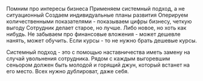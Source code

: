 Помним про интересы бизнеса
Применяем системный подход, а не ситуационный 
Создаем индивидуальные планы развития
Оперируем количественными показателями - показываем цифры бизнесу, четкую выгоду
Сотрудник делает старое, но лучше. Либо новое, но хоть как нибудь. 
Не забываем про финансовые вложения - может дешевле нанять, может обучить. Если курсы - то не нужно брать дешевые курсы.


Системный подход - это с помощью наставничества иметь замену на случай увольнения сотрудника. Рядом с каждым выгоревшим сеньором должен быть молодой и горящий джун, который встанет на его место. 
Всех нужно дублироват, даже себя. 

